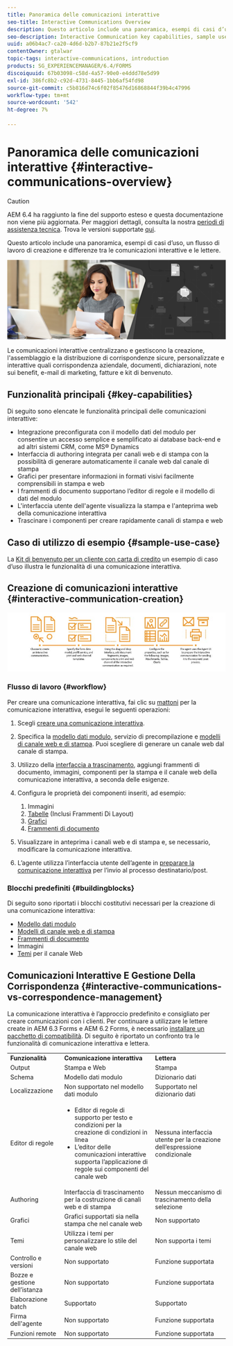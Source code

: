 ```yaml
---
title: Panoramica delle comunicazioni interattive
seo-title: Interactive Communications Overview
description: Questo articolo include una panoramica, esempi di casi d’uso, un flusso di lavoro di creazione e differenze tra le comunicazioni interattive e le lettere.
seo-description: Interactive Communication key capabilities, sample use cases, creation workflow, and differences between Interactive Communication and Correspondence Management
uuid: a06b4ac7-ca20-4d6d-b2b7-87b21e2f5cf9
contentOwner: gtalwar
topic-tags: interactive-communications, introduction
products: SG_EXPERIENCEMANAGER/6.4/FORMS
discoiquuid: 67b03098-c58d-4a57-90e0-e4ddd78e5d99
exl-id: 386fc8b2-c92d-4731-8445-1bb6af54fd98
source-git-commit: c5b816d74c6f02f85476d16868844f39b4c47996
workflow-type: tm+mt
source-wordcount: '542'
ht-degree: 7%

---
```


# Panoramica delle comunicazioni interattive {#interactive-communications-overview}

>[!CAUTION]
>
>AEM 6.4 ha raggiunto la fine del supporto esteso e questa documentazione non viene più aggiornata. Per maggiori dettagli, consulta la nostra [periodi di assistenza tecnica](https://helpx.adobe.com/it/support/programs/eol-matrix.html). Trova le versioni supportate [qui](https://experienceleague.adobe.com/docs/).

Questo articolo include una panoramica, esempi di casi d’uso, un flusso di lavoro di creazione e differenze tra le comunicazioni interattive e le lettere.

![](do-not-localize/correspondence-management.png)

Le comunicazioni interattive centralizzano e gestiscono la creazione, l&#39;assemblaggio e la distribuzione di corrispondenze sicure, personalizzate e interattive quali corrispondenza aziendale, documenti, dichiarazioni, note sui benefit, e-mail di marketing, fatture e kit di benvenuto.

## Funzionalità principali {#key-capabilities}

Di seguito sono elencate le funzionalità principali delle comunicazioni interattive:

* Integrazione preconfigurata con il modello dati del modulo per consentire un accesso semplice e semplificato ai database back-end e ad altri sistemi CRM, come MS® Dynamics
* Interfaccia di authoring integrata per canali web e di stampa con la possibilità di generare automaticamente il canale web dal canale di stampa
* Grafici per presentare informazioni in formati visivi facilmente comprensibili in stampa e web
* I frammenti di documento supportano l’editor di regole e il modello di dati del modulo
* L&#39;interfaccia utente dell&#39;agente visualizza la stampa e l&#39;anteprima web della comunicazione interattiva
* Trascinare i componenti per creare rapidamente canali di stampa e web

## Caso di utilizzo di esempio {#sample-use-case}

La [Kit di benvenuto per un cliente con carta di credito](/help/forms/using/finance-reference-site-walkthrough.md#credit-card-application-walkthrough) un esempio di caso d’uso illustra le funzionalità di una comunicazione interattiva.

## Creazione di comunicazioni interattive  {#interactive-communication-creation}

![interattivo_comunicazione-01](assets/interactive_communication-01.jpg)

### Flusso di lavoro {#workflow}

Per creare una comunicazione interattiva, fai clic su [mattoni](#buildingblocks) per la comunicazione interattiva, esegui le seguenti operazioni:

1. Scegli [creare una comunicazione interattiva](/help/forms/using/create-interactive-communication.md).

1. Specifica la [modello dati modulo](/help/forms/using/data-integration.md), servizio di precompilazione e [modelli di canale web e di stampa](/help/forms/using/web-channel-print-channel.md). Puoi scegliere di generare un canale web dal canale di stampa.

1. Utilizzo della [interfaccia a trascinamento](/help/forms/using/introduction-interactive-communication-authoring.md), aggiungi frammenti di documento, immagini, componenti per la stampa e il canale web della comunicazione interattiva, a seconda delle esigenze.
1. Configura le proprietà dei componenti inseriti, ad esempio:

   1. Immagini
   1. [Tabelle](/help/forms/using/create-interactive-communication.md#tables) (Inclusi Frammenti Di Layout)
   1. [Grafici](/help/forms/using/chart-component-interactive-communications.md)
   1. [Frammenti di documento](/help/forms/using/create-interactive-communication.md#document-fragment-properties)

1. Visualizzare in anteprima i canali web e di stampa e, se necessario, modificare la comunicazione interattiva.
1. L’agente utilizza l’interfaccia utente dell’agente in [preparare la comunicazione interattiva](/help/forms/using/prepare-send-interactive-communication.md) per l’invio al processo destinatario/post.

### Blocchi predefiniti {#buildingblocks}

Di seguito sono riportati i blocchi costitutivi necessari per la creazione di una comunicazione interattiva:

* [Modello dati modulo](/help/forms/using/data-integration.md)
* [Modelli di canale web e di stampa](/help/forms/using/web-channel-print-channel.md)
* [Frammenti di documento](/help/forms/using/document-fragments.md)
* Immagini
* [Temi](/help/forms/using/themes.md) per il canale Web

## Comunicazioni Interattive E Gestione Della Corrispondenza {#interactive-communications-vs-correspondence-management}

La comunicazione interattiva è l’approccio predefinito e consigliato per creare comunicazioni con i clienti. Per continuare a utilizzare le lettere create in AEM 6.3 Forms e AEM 6.2 Forms, è necessario [installare un pacchetto di compatibilità](/help/forms/using/compatibility-package.md). Di seguito è riportato un confronto tra le funzionalità di comunicazione interattiva e lettera.

<table> 
 <tbody>
  <tr>
   <td><strong>Funzionalità</strong></td> 
   <td><strong>Comunicazione interattiva</strong></td> 
   <td><strong>Lettera</strong></td> 
  </tr>
  <tr>
   <td>Output</td> 
   <td>Stampa e Web</td> 
   <td>Stampa</td> 
  </tr>
  <tr>
   <td>Schema</td> 
   <td>Modello dati modulo </td> 
   <td>Dizionario dati </td> 
  </tr>
  <tr>
   <td>Localizzazione</td> 
   <td>Non supportato nel modello dati modulo</td> 
   <td>Supportato nel dizionario dati</td> 
  </tr>
  <tr>
   <td>Editor di regole</td> 
   <td>
    <ul> 
     <li>Editor di regole di supporto per testo e condizioni per la creazione di condizioni in linea</li> 
     <li>L’editor delle comunicazioni interattive supporta l’applicazione di regole sui componenti del canale web</li> 
    </ul> </td> 
   <td>Nessuna interfaccia utente per la creazione dell’espressione condizionale</td> 
  </tr>
  <tr>
   <td>Authoring  </td> 
   <td>Interfaccia di trascinamento per la costruzione di canali web e di stampa</td> 
   <td>Nessun meccanismo di trascinamento della selezione </td> 
  </tr>
  <tr>
   <td>Grafici</td> 
   <td>Grafici supportati sia nella stampa che nel canale web</td> 
   <td>Non supportato</td> 
  </tr>
  <tr>
   <td>Temi</td> 
   <td>Utilizza i temi per personalizzare lo stile del canale web</td> 
   <td>Non supporta i temi</td> 
  </tr>
  <tr>
   <td>Controllo e versioni</td> 
   <td>Non supportato</td> 
   <td>Funzione supportata</td> 
  </tr>
  <tr>
   <td>Bozze e gestione dell’istanza</td> 
   <td>Non supportato</td> 
   <td>Funzione supportata</td> 
  </tr>
  <tr>
   <td>Elaborazione batch</td> 
   <td>Supportato </td> 
   <td>Supportato</td> 
  </tr>
  <tr>
   <td>Firma dell'agente</td> 
   <td>Non supportato</td> 
   <td>Funzione supportata</td> 
  </tr>
  <tr>
   <td>Funzioni remote</td> 
   <td>Non supportato</td> 
   <td>Funzione supportata</td> 
  </tr>
 </tbody>
</table>
